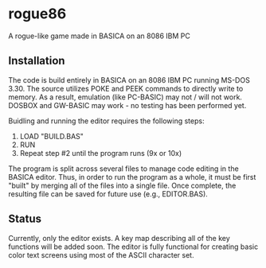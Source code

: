 # rogue86
A rogue-like game made in BASICA on an 8086 IBM PC

## Installation

The code is build entirely in BASICA on an 8086 IBM PC running MS-DOS 3.30.  The source utilizes POKE and PEEK commands to directly write to memory.  As a result, emulation (like PC-BASIC) may not / will not work.  DOSBOX and GW-BASIC may work - no testing has been performed yet.

Buidling and running the editor requires the following steps:

1.  LOAD "BUILD.BAS"
2.  RUN
3.  Repeat step #2 until the program runs (9x or 10x)

The program is split across several files to manage code editing in the BASICA editor.  Thus, in order to run the program as a whole, it must be first "built" by merging all of the files into a single file.  Once complete, the resulting file can be saved for future use (e.g., EDITOR.BAS).

## Status

Currently, only the editor exists.  A key map describing all of the key functions will be added soon.  The editor is fully functional for creating basic color text screens using most of the ASCII character set.
